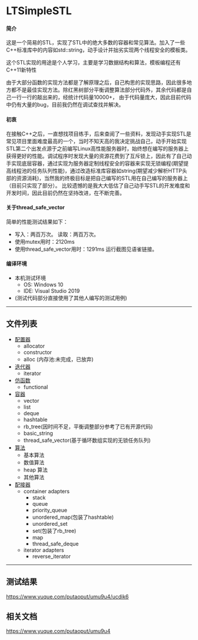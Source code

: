 # LTSimpleSTL

#### 简介
   这是一个简易的STL，实现了STL中的绝大多数的容器和常见算法。加入了一些C++标准库中的内容如std::string，动手设计并拙劣实现两个线程安全的模板类。
   
   这个STL实现的用途是个人学习，主要是学习数据结构和算法，模板编程还有C++11新特性
   
   由于大部分函数的实现方法都是了解原理之后，自己构思的实现思路，因此很多地方都不是最佳实现方法。除红黑树部分平衡调整算法部分代码外，其余代码都是自己一行一行的敲出来的，经统计代码量10000+，
   由于代码量庞大，因此目前代码中仍有大量的bug，目前我仍然在调试查找并解决。
#### 初衷
  在接触C++之后，一直想找项目练手，后来查阅了一些资料，发现动手实现STL是常见项目里面难度最高的一个，当时不知天高的我决定挑战自己，动手开始实现STL第二个出发点源于之前编写Linux高性能服务器时，始终想在编写的服务器上获得更好的性能。调试程序时发现大量的资源花费到了互斥锁上，因此有了自己动手实现底层容器，通过实现为服务器定制线程安全的容器来实现无锁编程(期望提高线程池的任务队列性能)，通过改造标准库容器如string(期望减少解析HTTP头部的资源消耗)，当然我的终极目标是把自己编写的STL用在自己编写的服务器上（目前只实现了部分）。
   比较遗憾的是我大大低估了自己动手写STL的开发难度和开发时间，因此目前仍然在坚持改进，在不断完善。
#### 关于thread_safe_vector
简单的性能测试结果如下：
   * 写入：两百万次。 读取：两百万次。   
   * 使用mutex用时：2120ms
   * 使用thread_safe_vector用时：1291ms
运行截图见语雀链接。
#### 编译环境
   * 本机测试环境
      * OS:  Windows 10
      * IDE: Visual Studio 2019
   * (测试代码部分直接使用了其他人编写的测试用例)
___
## 文件列表
* [配置器](#配置器)
  * allocator   
  * constructor
  * alloc (内存池:未完成，已放弃)
* [迭代器](#迭代器)
  * iterator 
* [仿函数](#仿函数)
  * functional 
* [容器](#容器)
  * vector
  * list
  * deque
  * hashtable
  * rb_tree(因时间不足，平衡调整部分参考了已有开源代码)
  * basic_string
  * thread_safe_vector(基于循环数组实现的无锁任务队列)
* [算法](#算法)
  * 基本算法
  * 数值算法
  * heap 算法
  * 其他算法
* [配接器](#配接器)
  * container adapters
    * stack
    * queue
    * priority_queue
    * unordered_map(包装了hashtable)
    * unordered_set
    * set(包装了rb_tree)
    * map
    * thread_safe_deque
  * iterator adapters
    * reverse_iterator
    
___

## 测试结果
https://www.yuque.com/putaoput/umu9u4/ucdik6

## 相关文档
https://www.yuque.com/putaoput/umu9u4
